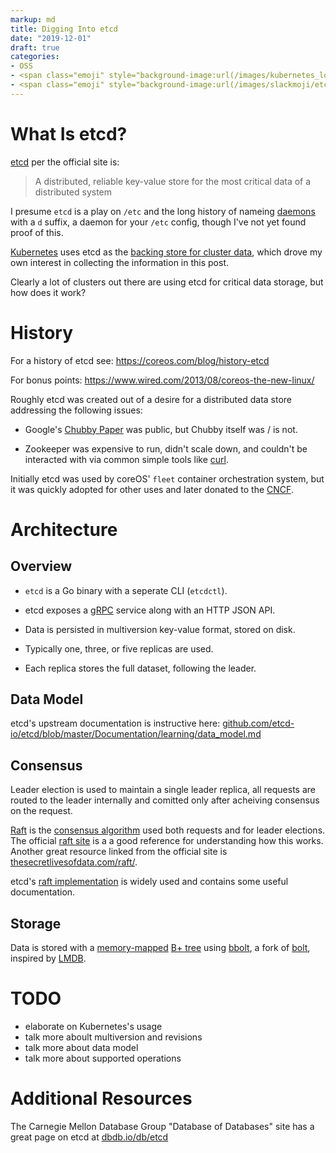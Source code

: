 ```yaml
---
markup: md
title: Digging Into etcd
date: "2019-12-01"
draft: true
categories:
- OSS
- <span class="emoji" style="background-image:url(/images/kubernetes_logo.svg)" title=":kubernetes:"/>:kubernetes:</span>
- <span class="emoji" style="background-image:url(/images/slackmoji/etcd.png)" title=":etcd:"/>:etcd:</span>
---
```


# What Is etcd?

[etcd] per the official site is:

> A distributed, reliable key-value store for the most critical data of a distributed system

I presume `etcd` is a play on `/etc` and the long history of nameing [daemons]
with a `d` suffix, a daemon for your `/etc` config, though I've not yet found
proof of this.

[Kubernetes] uses etcd as the [backing store for cluster data][k8s-uses-etcd],
which drove my own interest in collecting the information in this post.

Clearly a lot of clusters out there are using etcd for critical data storage,
but how does it work?

# History

For a history of etcd see: https://coreos.com/blog/history-etcd

For bonus points: https://www.wired.com/2013/08/coreos-the-new-linux/

Roughly etcd was created out of a desire for a distributed data store addressing
the following issues:

- Google's [Chubby Paper] was public, but Chubby itself was / is not.

- Zookeeper was expensive to run, didn't scale down, and couldn't be interacted
with via common simple tools like [curl].

Initially etcd was used by coreOS' `fleet` container orchestration system,
but it was quickly adopted for other uses and later donated to the [CNCF].


# Architecture

## Overview

- `etcd` is a Go binary with a seperate CLI (`etcdctl`).

- etcd exposes a [gRPC] service along with an HTTP JSON API.

- Data is persisted in multiversion key-value format, stored on disk.

- Typically one, three, or five replicas are used.

- Each replica stores the full dataset, following the leader.

## Data Model

etcd's upstream documentation is instructive here: [github.com/etcd-io/etcd/blob/master/Documentation/learning/data_model.md](https://github.com/etcd-io/etcd/blob/master/Documentation/learning/data_model.md)

## Consensus

Leader election is used to maintain a single leader replica, all requests
are routed to the leader internally and comitted only after acheiving consensus
on the request.

[Raft] is the [consensus algorithm] used both requests and for leader elections. 
The official [raft site][Raft] is a a good reference for understanding how this works. 
Another great resource linked from the official site is [thesecretlivesofdata.com/raft/].

etcd's [raft implementation][etcd-raft-implementation] is widely used and 
contains some useful documentation.

## Storage

Data is stored with a [memory-mapped][memory-mapped] [B+ tree] using [bbolt], a fork of [bolt], inspired by [LMDB].

# TODO

- elaborate on Kubernetes's usage
- talk more aboult multiversion and revisions
- talk more about data model
- talk more about supported operations

# Additional Resources

The Carnegie Mellon Database Group "Database of Databases" site has a great page
on etcd at [dbdb.io/db/etcd][dbdb-etcd]


[etcd]: https://etcd.io/
[daemons]: https://en.wikipedia.org/wiki/Daemon_(computing)
[Kubernetes]: https://kubernetes.io/
[k8s-uses-etcd]: https://kubernetes.io/docs/concepts/overview/components/#etcd
[Chubby Paper]: https://static.googleusercontent.com/media/research.google.com/en//archive/chubby-osdi06.pdf
[curl]: https://curl.haxx.se/
[Raft]: https://raft.github.io/
[consensus algorithm]: https://en.wikipedia.org/wiki/Consensus_algorithm
[CNCF]: https://www.cncf.io/
[write-ahead logging]: https://en.wikipedia.org/wiki/Write-ahead_logging
[dbdb-etcd]: https://dbdb.io/db/etcd
[gRPC]: https://grpc.io/
[thesecretlivesofdata.com/raft/]: http://thesecretlivesofdata.com/raft/
[etcd-raft-implementation]: https://github.com/etcd-io/etcd/tree/4b755e8935e626d35e9ab9ee2b25906a658846c2/raft#raft-library
[LMDB]: https://en.wikipedia.org/wiki/Lightning_Memory-Mapped_Database
[bolt]: https://github.com/boltdb/bolt
[bbolt]: https://github.com/etcd-io/bbolt
[memory-mapped]: https://en.wikipedia.org/wiki/Memory-mapped_file
[B+ tree]: https://en.wikipedia.org/wiki/B%2B_tree

